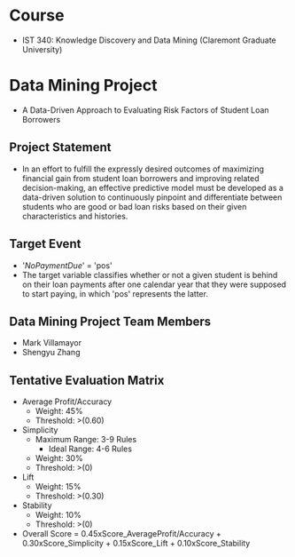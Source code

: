 # Course
- IST 340: Knowledge Discovery and Data Mining (Claremont Graduate University)
# Data Mining Project 
- A Data-Driven Approach to Evaluating Risk Factors of Student Loan Borrowers
## Project Statement
- In an effort to fulfill the expressly desired outcomes of maximizing financial gain from student loan borrowers and improving related decision-making, an effective predictive model must be developed as a data-driven solution to continuously pinpoint and differentiate between students who are good or bad loan risks based on their given characteristics and histories.
## Target Event
- '*NoPaymentDue*' = 'pos'
- The target variable classifies whether or not a given student is behind on their loan payments after one calendar year that they were supposed to start paying, in which 'pos' represents the latter.
## Data Mining Project Team Members
- Mark Villamayor
- Shengyu Zhang
## Tentative Evaluation Matrix
- Average Profit/Accuracy
    - Weight: 45%
    - Threshold: >(0.60)
- Simplicity
    - Maximum Range: 3-9 Rules
        - Ideal Range: 4-6 Rules
    - Weight: 30%
    - Threshold: >(0)
- Lift
    - Weight: 15%
    - Threshold: >(0.30)
- Stability
    - Weight: 10%
    - Threshold: >(0)
- Overall Score = 0.45xScore_AverageProfit/Accuracy + 0.30xScore_Simplicity + 0.15xScore_Lift + 0.10xScore_Stability